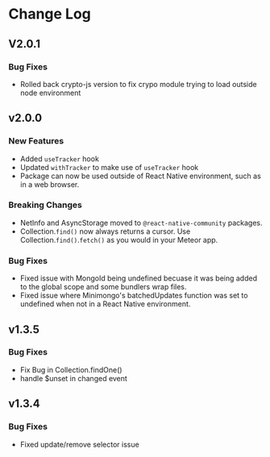 # Change Log

## V2.0.1

### Bug Fixes

- Rolled back crypto-js version to fix crypo module trying to load outside node environment

## v2.0.0

### New Features

- Added `useTracker` hook
- Updated `withTracker` to make use of `useTracker` hook
- Package can now be used outside of React Native environment, such as in a web browser.

### Breaking Changes

- NetInfo and AsyncStorage moved to `@react-native-community` packages.
- Collection.`find()` now always returns a cursor. Use Collection.`find()`.`fetch()` as you would in your Meteor app.

### Bug Fixes

- Fixed issue with MongoId being undefined becuase it was being added to the global scope and some bundlers wrap files.
- Fixed issue where Minimongo's batchedUpdates function was set to undefined when not in a React Native environment.

## v1.3.5

### Bug Fixes

- Fix Bug in Collection.findOne()
- handle $unset in changed event

## v1.3.4

### Bug Fixes

- Fixed update/remove selector issue
